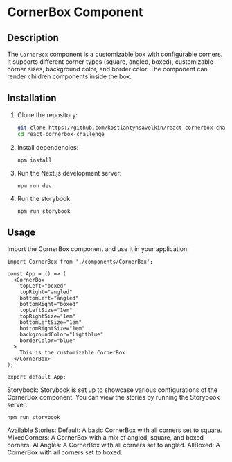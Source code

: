 # CornerBox Component

## Description

The `CornerBox` component is a customizable box with configurable corners. It supports different corner types (square, angled, boxed), customizable corner sizes, background color, and border color. The component can render children components inside the box.

## Installation

1. Clone the repository:
   ```bash
   git clone https://github.com/kostiantynsavelkin/react-cornerbox-challenge.git
   cd react-cornerbox-challenge
    ```
2. Install dependencies:
    ```
    npm install
    ```
3. Run the Next.js development server:
    ```
    npm run dev
    ```
4. Run the storybook
    ```
    npm run storybook
    ```

## Usage

Import the CornerBox component and use it in your application:

```
import CornerBox from './components/CornerBox';

const App = () => (
  <CornerBox
    topLeft="boxed"
    topRight="angled"
    bottomLeft="angled"
    bottomRight="boxed"
    topLeftSize="1em"
    topRightSize="1em"
    bottomLeftSize="1em"
    bottomRightSize="1em"
    backgroundColor="lightblue"
    borderColor="blue"
  >
    This is the customizable CornerBox.
  </CornerBox>
);

export default App;
```

Storybook:
Storybook is set up to showcase various configurations of the CornerBox component. You can view the stories by running the Storybook server:
```
npm run storybook
```

Available Stories:
Default: A basic CornerBox with all corners set to square.
MixedCorners: A CornerBox with a mix of angled, square, and boxed corners.
AllAngles: A CornerBox with all corners set to angled.
AllBoxed: A CornerBox with all corners set to boxed.